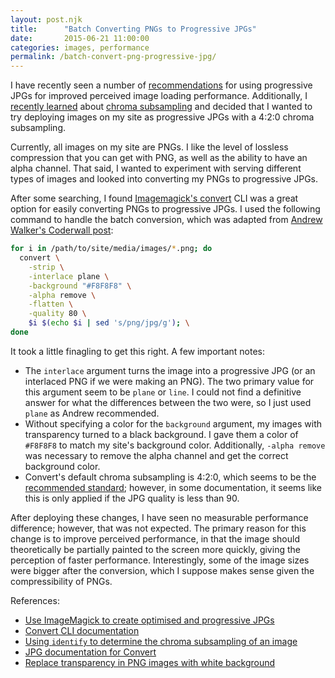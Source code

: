 ```yaml
---
layout: post.njk
title:      "Batch Converting PNGs to Progressive JPGs"
date:       2015-06-21 11:00:00
categories: images, performance
permalink: /batch-convert-png-progressive-jpg/
---
```


I have recently seen a number of [recommendations](http://blog.patrickmeenan.com/2013/06/progressive-jpegs-ftw.html) for using progressive JPGs for improved perceived image loading performance. Additionally, I [recently learned](velocity-2015-good-parts/#tim-kadlec-mobile-image-processing) about [chroma subsampling](http://en.wikipedia.org/wiki/Chroma_subsampling) and decided that I wanted to try deploying images on my site as progressive JPGs with a 4:2:0 chroma subsampling.

Currently, all images on my site are PNGs. I like the level of lossless compression that you can get with PNG, as well as the ability to have an alpha channel. That said, I wanted to experiment with serving different types of images and looked into converting my PNGs to progressive JPGs.

After some searching, I found [Imagemagick's convert](http://www.imagemagick.org/script/convert.php) CLI was a great option for easily converting PNGs to progressive JPGs. I used the following command to handle the batch conversion, which was adapted from [Andrew Walker's Coderwall post](https://coderwall.com/p/ryzmaa/use-imagemagick-to-create-optimised-and-progressive-jpgs):


```bash
for i in /path/to/site/media/images/*.png; do
  convert \
    -strip \
    -interlace plane \
    -background "#F8F8F8" \
    -alpha remove \
    -flatten \
    -quality 80 \
    $i $(echo $i | sed 's/png/jpg/g'); \
done
```

It took a little finagling to get this right. A few important notes:

* The `interlace` argument turns the image into a progressive JPG (or an interlaced PNG if we were making an PNG). The two primary value for this argument seem to be `plane` or `line`. I could not find a definitive answer for what the differences between the two were, so I just used `plane` as Andrew recommended.
* Without specifying a color for the `background` argument, my images with transparency turned to a black background. I gave them a color of `#F8F8F8` to match my site's background color. Additionally, `-alpha remove` was necessary to remove the alpha channel and get the correct background color.
* Convert's default chroma subsampling is 4:2:0, which seems to be the [recommended standard](https://speakerdeck.com/tkadlec/mobile-image-processing-at-velocity-sc-2015); however, in some documentation, it seems like this is only applied if the JPG quality is less than 90.

After deploying these changes, I have seen no measurable performance difference; however, that was not expected. The primary reason for this change is to improve perceived performance, in that the image should theoretically be partially painted to the screen more quickly, giving the perception of faster performance. Interestingly, some of the image sizes were bigger after the conversion, which I suppose makes sense given the compressibility of PNGs.

References:

* [Use ImageMagick to create optimised and progressive JPGs](https://coderwall.com/p/ryzmaa/use-imagemagick-to-create-optimised-and-progressive-jpgs)
* [Convert CLI documentation](http://www.imagemagick.org/script/command-line-options.php)
* [Using `identify` to determine the chroma subsampling of an image](http://www.imagemagick.org/discourse-server/viewtopic.php?t=17145)
* [JPG documentation for Convert](http://www.imagemagick.org/Usage/formats/#jpg_write)
* [Replace transparency in PNG images with white background](http://stackoverflow.com/questions/2322750/replace-transparency-in-png-images-with-white-background)
